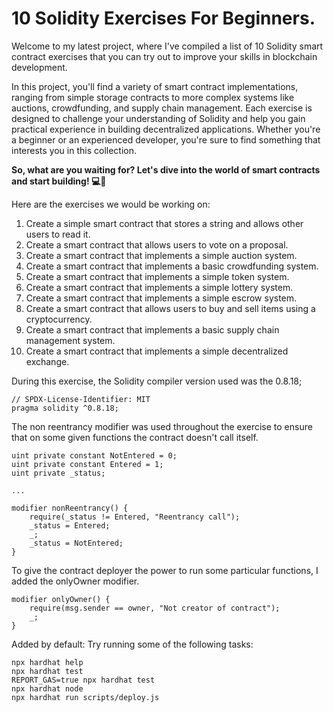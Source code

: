 # 10 Solidity Exercises For Beginners.

Welcome to my latest project, where I've compiled a list of 10 Solidity smart contract exercises that you can try out to improve your skills in blockchain development. 

In this project, you'll find a variety of smart contract implementations, ranging from simple storage contracts to more complex systems like auctions, crowdfunding, and supply chain management. 
Each exercise is designed to challenge your understanding of Solidity and help you gain practical experience in building decentralized applications. 
Whether you're a beginner or an experienced developer, you're sure to find something that interests you in this collection. 

**So, what are you waiting for? Let's dive into the world of smart contracts and start building! 💻🚀**

Here are the exercises we would be working on:
1. Create a simple smart contract that stores a string and allows other users to read it.
2. Create a smart contract that allows users to vote on a proposal.
3. Create a smart contract that implements a simple auction system.
4. Create a smart contract that implements a basic crowdfunding system.
5. Create a smart contract that implements a simple token system.
6. Create a smart contract that implements a simple lottery system.
7. Create a smart contract that implements a simple escrow system.
8. Create a smart contract that allows users to buy and sell items using a cryptocurrency.
9. Create a smart contract that implements a basic supply chain management system.
10. Create a smart contract that implements a simple decentralized exchange.


During this exercise, the Solidity compiler version used was the 0.8.18;
```
// SPDX-License-Identifier: MIT
pragma solidity ^0.8.18;
```

The non reentrancy modifier was used throughout the exercise to ensure that on some given functions the contract doesn't call itself.
```
uint private constant NotEntered = 0;
uint private constant Entered = 1;
uint private _status;

...

modifier nonReentrancy() {
    require(_status != Entered, "Reentrancy call");
    _status = Entered;
    _;
    _status = NotEntered;
}
```

To give the contract deployer the power to run some particular functions, I added the onlyOwner modifier.
```
modifier onlyOwner() {
    require(msg.sender == owner, "Not creator of contract");
    _;
}
```


Added by default:
Try running some of the following tasks:
```shell
npx hardhat help
npx hardhat test
REPORT_GAS=true npx hardhat test
npx hardhat node
npx hardhat run scripts/deploy.js
```
